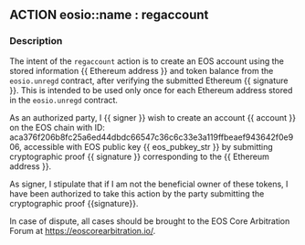 ## ACTION eosio::name : regaccount

### Description

The intent of the `regaccount` action is to create an EOS account using the stored information {{ Ethereum address }} and token balance from the `eosio.unregd` contract, after verifying the submitted Ethereum {{ signature }}. This is intended to be used only once for each Ethereum address stored in the `eosio.unregd` contract.

As an authorized party, I {{ signer }} wish to create an account {{ account }} on the EOS chain with ID: aca376f206b8fc25a6ed44dbdc66547c36c6c33e3a119ffbeaef943642f0e906, accessible with EOS public key {{ eos_pubkey_str }} by submitting cryptographic proof {{ signature }} corresponding to the {{ Ethereum address }}.

As signer, I stipulate that if I am not the beneficial owner of these tokens, I have been authorized to take this action by the party submitting the cryptographic proof {{signature}}.

In case of dispute, all cases should be brought to the EOS Core Arbitration Forum at https://eoscorearbitration.io/.
